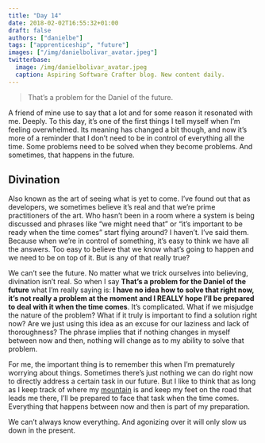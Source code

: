 ```yaml
---
title: "Day 14"
date: 2018-02-02T16:55:32+01:00
draft: false
authors: ["danielbe"]
tags: ["apprenticeship", "future"]
images: ["/img/danielbolivar_avatar.jpeg"]
twitterbase: 
  image: /img/danielbolivar_avatar.jpeg
  caption: Aspiring Software Crafter blog. New content daily.
---
```


> That’s a problem for the Daniel of the future. 

A friend of mine use to say that a lot and for some reason it resonated with me. Deeply. To this day, it’s one of the first things I tell myself when I’m feeling overwhelmed. Its meaning has changed a bit though, and now it’s more of a reminder that I don’t need to be in control of everything all the time. Some problems need to be solved when they become problems. And sometimes, that happens in the future. 

## Divination
Also known as the art of seeing what is yet to come. I’ve found out that as developers, we sometimes believe it’s real and that we’re prime practitioners of the art. Who hasn’t been in a room where a system is being discussed and phrases like “we might need that” or “it’s important to be ready when the time comes” start flying around? I haven’t. I’ve said them. Because when we’re in control of something, it’s easy to think we have all the answers. Too easy to believe that we know what’s going to happen and we need to be on top of it. But is any of that really true?

We can’t see the future. No matter what we trick ourselves into believing, divination isn’t real. So when I say **That’s a problem for the Daniel of the future** what I’m really saying is: **I have no idea how to solve that right now, it’s not really a problem at the moment and I REALLY hope I’ll be prepared to deal with it when the time comes**. It’s complicated. What if we misjudge the nature of the problem? What if it truly is important to find a solution right now? Are we just using this idea as an excuse for our laziness and lack of thoroughness? The phrase implies that if nothing changes in myself between now and then, nothing will change as to my ability to solve that problem. 

For me, the important thing is to remember this when I’m prematurely worrying about things. Sometimes there’s just nothing we can do right now to directly address a certain task in our future. But I like to think that as long as I keep track of where my [mountain](https://www.dabolivar.com/posts/day-8/) is and keep my feet on the road that leads me there, I’ll be prepared to face that task when the time comes. Everything that happens between now and then is part of my preparation. 

We can’t always know everything. And agonizing over it will only slow us down in the present.  